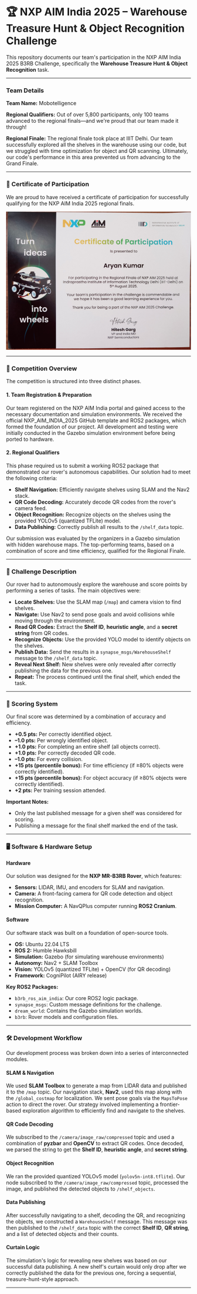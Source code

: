 # 🏆 NXP AIM India 2025 – Warehouse Treasure Hunt & Object Recognition Challenge

This repository documents our team's participation in the NXP AIM India 2025 B3RB Challenge, specifically the **Warehouse Treasure Hunt & Object Recognition** task.

---
### **Team Details**

**Team Name:** Mobotelligence

**Regional Qualifiers:** Out of over 5,800 participants, only 100 teams advanced to the regional finals—and we're proud that our team made it through!

**Regional Finale:** The regional finale took place at IIIT Delhi. Our team successfully explored all the shelves in the warehouse using our code, but we struggled with time optimization for object and QR scanning. Ultimately, our code's performance in this area prevented us from advancing to the Grand Finale.

---
### 📜 Certificate of Participation

We are proud to have received a certificate of participation for successfully qualifying for the NXP AIM India 2025 regional finals.

![NXP AIM India 2025 Certificate](NXP_AIM_2025.jpg)

--- 
### 🏁 Competition Overview

The competition is structured into three distinct phases.

#### 1. Team Registration & Preparation

Our team registered on the NXP AIM India portal and gained access to the necessary documentation and simulation environments. We received the official NXP_AIM_INDIA_2025 GitHub template and ROS2 packages, which formed the foundation of our project. All development and testing were initially conducted in the Gazebo simulation environment before being ported to hardware.

#### 2. Regional Qualifiers

This phase required us to submit a working ROS2 package that demonstrated our rover's autonomous capabilities. Our solution had to meet the following criteria:

* **Shelf Navigation:** Efficiently navigate shelves using SLAM and the Nav2 stack.
* **QR Code Decoding:** Accurately decode QR codes from the rover's camera feed.
* **Object Recognition:** Recognize objects on the shelves using the provided YOLOv5 (quantized TFLite) model.
* **Data Publishing:** Correctly publish all results to the `/shelf_data` topic.

Our submission was evaluated by the organizers in a Gazebo simulation with hidden warehouse maps. The top-performing teams, based on a combination of score and time efficiency, qualified for the Regional Finale.

---
### 🎯 Challenge Description

Our rover had to autonomously explore the warehouse and score points by performing a series of tasks. The main objectives were:

* **Locate Shelves:** Use the SLAM map (`/map`) and camera vision to find shelves.
* **Navigate:** Use Nav2 to send pose goals and avoid collisions while moving through the environment.
* **Read QR Codes:** Extract the **Shelf ID**, **heuristic angle**, and a **secret string** from QR codes.
* **Recognize Objects:** Use the provided YOLO model to identify objects on the shelves.
* **Publish Data:** Send the results in a `synapse_msgs/WarehouseShelf` message to the `/shelf_data` topic.
* **Reveal Next Shelf:** New shelves were only revealed after correctly publishing the data for the previous one.
* **Repeat:** The process continued until the final shelf, which ended the task.

---
### 🧮 Scoring System

Our final score was determined by a combination of accuracy and efficiency.

* **+0.5 pts:** Per correctly identified object.
* **–1.0 pts:** Per wrongly identified object.
* **+1.0 pts:** For completing an entire shelf (all objects correct).
* **+1.0 pts:** Per correctly decoded QR code.
* **–1.0 pts:** For every collision.
* **+15 pts (percentile bonus):** For time efficiency (if ≥80% objects were correctly identified).
* **+15 pts (percentile bonus):** For object accuracy (if ≥80% objects were correctly identified).
* **+2 pts:** Per training session attended.

**Important Notes:**

* Only the last published message for a given shelf was considered for scoring.
* Publishing a message for the final shelf marked the end of the task.

---
### 🖥️ Software & Hardware Setup

#### Hardware

Our solution was designed for the **NXP MR-B3RB Rover**, which features:

* **Sensors:** LIDAR, IMU, and encoders for SLAM and navigation.
* **Camera:** A front-facing camera for QR code detection and object recognition.
* **Mission Computer:** A NavQPlus computer running **ROS2 Cranium**.

#### Software

Our software stack was built on a foundation of open-source tools.

* **OS:** Ubuntu 22.04 LTS
* **ROS 2:** Humble Hawksbill
* **Simulation:** Gazebo (for simulating warehouse environments)
* **Autonomy:** Nav2 + SLAM Toolbox
* **Vision:** YOLOv5 (quantized TFLite) + OpenCV (for QR decoding)
* **Framework:** CogniPilot (AIRY release)

**Key ROS2 Packages:**

* `b3rb_ros_aim_india`: Our core ROS2 logic package.
* `synapse_msgs`: Custom message definitions for the challenge.
* `dream_world`: Contains the Gazebo simulation worlds.
* `b3rb`: Rover models and configuration files.

---
### 🛠️ Development Workflow

Our development process was broken down into a series of interconnected modules.

#### SLAM & Navigation

We used **SLAM Toolbox** to generate a map from LIDAR data and published it to the `/map` topic. Our navigation stack, **Nav2**, used this map along with the `/global_costmap` for localization. We sent pose goals via the `MapsToPose` action to direct the rover. Our strategy involved implementing a frontier-based exploration algorithm to efficiently find and navigate to the shelves.

#### QR Code Decoding

We subscribed to the `/camera/image_raw/compressed` topic and used a combination of **pyzbar** and **OpenCV** to extract QR codes. Once decoded, we parsed the string to get the **Shelf ID**, **heuristic angle**, and **secret string**.

#### Object Recognition

We ran the provided quantized YOLOv5 model (`yolov5n-int8.tflite`). Our node subscribed to the `/camera/image_raw/compressed` topic, processed the image, and published the detected objects to `/shelf_objects`.

#### Data Publishing

After successfully navigating to a shelf, decoding the QR, and recognizing the objects, we constructed a `WarehouseShelf` message. This message was then published to the `/shelf_data` topic with the correct **Shelf ID**, **QR string**, and a list of detected objects and their counts.

#### Curtain Logic

The simulation's logic for revealing new shelves was based on our successful data publishing. A new shelf's curtain would only drop after we correctly published the data for the previous one, forcing a sequential, treasure-hunt-style approach.

---
